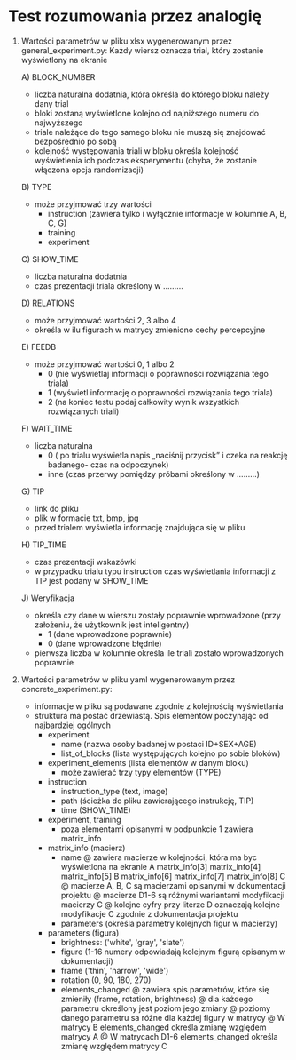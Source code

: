 # Test rozumowania przez analogię
 
1) Wartości parametrów w pliku xlsx wygenerowanym przez general_experiment.py:
    Każdy wiersz oznacza trial, który zostanie wyświetlony na ekranie
    
    A) BLOCK_NUMBER
    - liczba naturalna dodatnia, która określa do którego bloku należy dany trial
    - bloki zostaną wyświetlone kolejno od najniższego numeru do najwyższego
    - triale należące do tego samego bloku nie muszą się znajdować bezpośrednio po sobą
    - kolejność występowania triali w bloku określa kolejność wyświetlenia ich podczas eksperymentu (chyba, że zostanie włączona opcja randomizacji)

    B) TYPE
    - może przyjmować trzy wartości
        * instruction (zawiera tylko i wyłącznie informacje w kolumnie A, B, C, G)
        * training
        * experiment

    C) SHOW_TIME
    - liczba naturalna dodatnia
    - czas prezentacji triala określony w .........

    D) RELATIONS
    - może przyjmować wartości 2, 3 albo 4
    - określa w ilu figurach w matrycy zmieniono cechy percepcyjne

    E) FEEDB
    - może przyjmować wartości 0, 1 albo 2
        * 0 (nie wyświetlaj informacji o poprawności rozwiązania tego triala)
        * 1 (wyświetl informację o poprawności rozwiązania tego triala)
        * 2 (na koniec testu podaj całkowity wynik wszystkich rozwiązanych triali)

    F) WAIT_TIME
    - liczba naturalna
        * 0 ( po trialu wyświetla napis „naciśnij przycisk” i czeka na reakcję badanego- czas na odpoczynek)
        * inne (czas przerwy pomiędzy próbami określony w .........)

    G) TIP
    - link do pliku
    - plik w formacie txt, bmp, jpg
    - przed trialem wyświetla informację znajdująca się w pliku

    H) TIP_TIME
    - czas prezentacji wskazówki
    - w przypadku trialu typu instruction czas wyświetlania informacji z TIP jest podany w SHOW_TIME

    J) Weryfikacja
    - określa czy dane w wierszu zostały poprawnie wprowadzone (przy założeniu, że użytkownik jest inteligentny)
        * 1 (dane wprowadzone poprawnie)
        * 0 (dane wprowadzone błędnie)
    - pierwsza liczba w kolumnie określa ile triali zostało wprowadzonych poprawnie

2) Wartości parametrów w pliku yaml wygenerowanym przez concrete_experiment.py:

    - informacje w pliku są podawane zgodnie z kolejnością wyświetlania
    - struktura ma postać drzewiastą. Spis elementów poczynając od najbardziej ogólnych
        * experiment
            + name (nazwa osoby badanej w postaci ID+SEX+AGE)
            + list_of_blocks (lista występujących kolejno po sobie bloków)
        * experiment_elements (lista elementów w danym bloku)
            + może zawierać trzy typy elementów (TYPE)
        * instruction
            + instruction_type (text, image)
            + path (ścieżka do pliku zawierającego instrukcję, TIP)
            + time (SHOW_TIME)
        * experiment, training
            + poza elementami opisanymi w podpunkcie 1 zawiera matrix_info
        * matrix_info (macierz)
            + name
                @ zawiera macierze w kolejności, która ma byc wyświetlona na ekranie
                    A   matrix_info[3]  matrix_info[4]  matrix_info[5]
                    B   matrix_info[6]  matrix_info[7]  matrix_info[8]
                    C
                @ macierze A, B, C są macierzami opisanymi w dokumentacji projektu
                @ macierze D1-6 są różnymi wariantami modyfikacji macierzy C
                @ kolejne cyfry przy literze D oznaczają kolejne modyfikacje C zgodnie z dokumentacja projektu
            + parameters (określa parametry kolejnych figur w macierzy)
        * parameters (figura)
            + brightness: ('white', 'gray', 'slate')
            + figure (1-16 numery odpowiadają kolejnym figurą opisanym w dokumentacji)
            + frame ('thin', 'narrow', 'wide')
            + rotation (0, 90, 180, 270)
            + elements_changed
                @ zawiera spis parametrów, które się zmieniły (frame, rotation, brightness)
                @ dla każdego parametru określony jest poziom jego zmiany
                @ poziomy danego parametru sa różne dla każdej figury w matrycy
                @ W matrycy B elements_changed określa zmianę względem matrycy A
                @ W matrycach D1-6 elements_changed określa zmianę względem matrycy C
